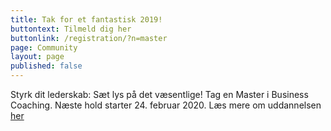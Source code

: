 ```yaml
---
title: Tak for et fantastisk 2019!
buttontext: Tilmeld dig her
buttonlink: /registration/?n=master
page: Community
layout: page
published: false
---
```


Styrk dit lederskab: Sæt lys på det væsentlige! Tag en Master i Business Coaching. Næste hold starter 24. februar 2020. Læs mere om uddannelsen [her](https://www.copenhagencoaching.dk/academy/masterofbusinesscoaching/) 